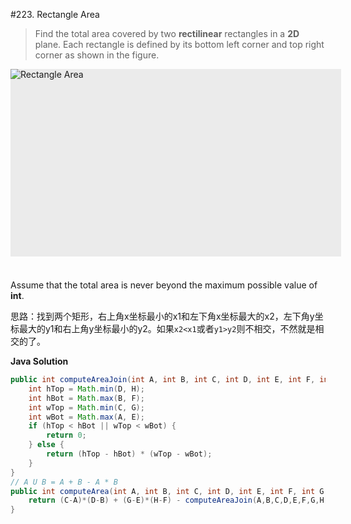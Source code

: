 #223. Rectangle Area

>Find the total area covered by two <b>rectilinear</b> rectangles in a <b>2D</b> plane.
Each rectangle is defined by its bottom left corner and top right corner as shown in the figure.

<div style="width:529px; height:300px; background-color:rgb(235, 235, 235);">
<img src="/static/images/problemset/rectangle_area.png" border="0" alt="Rectangle Area">
</div>
<div style="padding-top:23px;">
<p>Assume that the total area is never beyond the maximum possible value of <b>int</b>.</p>
</div>


思路：找到两个矩形，右上角x坐标最小的x1和左下角x坐标最大的x2，左下角y坐标最大的y1和右上角y坐标最小的y2。如果`x2<x1`或者`y1>y2`则不相交，不然就是相交的了。

**Java Solution**
```java
public int computeAreaJoin(int A, int B, int C, int D, int E, int F, int G, int H) {
    int hTop = Math.min(D, H);
    int hBot = Math.max(B, F);
    int wTop = Math.min(C, G);
    int wBot = Math.max(A, E);
    if (hTop < hBot || wTop < wBot) {
        return 0;
    } else {
        return (hTop - hBot) * (wTop - wBot);
    }
}
// A U B = A + B - A * B
public int computeArea(int A, int B, int C, int D, int E, int F, int G, int H) {
    return (C-A)*(D-B) + (G-E)*(H-F) - computeAreaJoin(A,B,C,D,E,F,G,H);
}
```